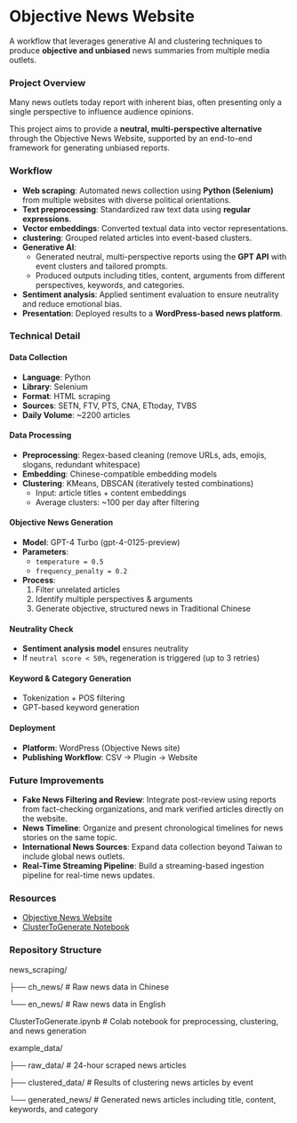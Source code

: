 # Objective News Website
A workflow that leverages generative AI and clustering techniques to produce **objective and unbiased** news summaries from multiple media outlets.

### Project Overview
Many news outlets today report with inherent bias, often presenting only a single perspective to influence audience opinions.

This project aims to provide a **neutral, multi-perspective alternative** through the Objective News Website, supported by an end-to-end framework for generating unbiased reports.

### Workflow
- **Web scraping**: Automated news collection using **Python (Selenium)** from multiple websites with diverse political orientations.
- **Text preprocessing**: Standardized raw text data using **regular expressions**.
- **Vector embeddings**: Converted textual data into vector representations.
- **clustering**: Grouped related articles into event-based clusters.
- **Generative AI**:
  - Generated neutral, multi-perspective reports using the **GPT API** with event clusters and tailored prompts.
  - Produced outputs including titles, content, arguments from different perspectives, keywords, and categories.
- **Sentiment analysis**: Applied sentiment evaluation to ensure neutrality and reduce emotional bias.
- **Presentation**: Deployed results to a **WordPress-based news platform**.

### Technical Detail
#### Data Collection
- **Language**: Python
- **Library**: Selenium
- **Format**: HTML scraping
- **Sources**: SETN, FTV, PTS, CNA, ETtoday, TVBS
- **Daily Volume**: ~2200 articles

#### Data Processing
- **Preprocessing**: Regex-based cleaning (remove URLs, ads, emojis, slogans, redundant whitespace)
- **Embedding**: Chinese-compatible embedding models
- **Clustering**: KMeans, DBSCAN (iteratively tested combinations)
  - Input: article titles + content embeddings
  - Average clusters: ~100 per day after filtering


#### Objective News Generation
- **Model**: GPT-4 Turbo (gpt-4-0125-preview)
- **Parameters**:
  - `temperature = 0.5`
  - `frequency_penalty = 0.2`
- **Process**:
  1. Filter unrelated articles
  2. Identify multiple perspectives & arguments
  3. Generate objective, structured news in Traditional Chinese

#### Neutrality Check
- **Sentiment analysis model** ensures neutrality
- If `neutral score < 50%`, regeneration is triggered (up to 3 retries)

#### Keyword & Category Generation
- Tokenization + POS filtering
- GPT-based keyword generation

#### Deployment
- **Platform**: WordPress (Objective News site)
- **Publishing Workflow**: CSV → Plugin → Website

### Future Improvements
- **Fake News Filtering and Review**:
  Integrate post-review using reports from fact-checking organizations, and mark verified articles directly on the website.
- **News Timeline**:
  Organize and present chronological timelines for news stories on the same topic.
- **International News Sources**:
  Expand data collection beyond Taiwan to include global news outlets.
- **Real-Time Streaming Pipeline**:
  Build a streaming-based ingestion pipeline for real-time news updates.

### Resources
- [Objective News Website](https://fao.zcr.mybluehost.me/)
- [ClusterToGenerate Notebook](https://colab.research.google.com/drive/1CetUiQ4Qs3dJnFY0FNgo7MPOfQTU_r4F?usp=sharing)

### Repository Structure
news_scraping/

  ├── ch_news/          # Raw news data in Chinese
  
  └── en_news/          # Raw news data in English

ClusterToGenerate.ipynb   # Colab notebook for preprocessing, clustering, and news generation

example_data/

  ├── raw_data/          # 24-hour scraped news articles

  ├── clustered_data/    # Results of clustering news articles by event

  └── generated_news/    # Generated news articles including title, content, keywords, and category

